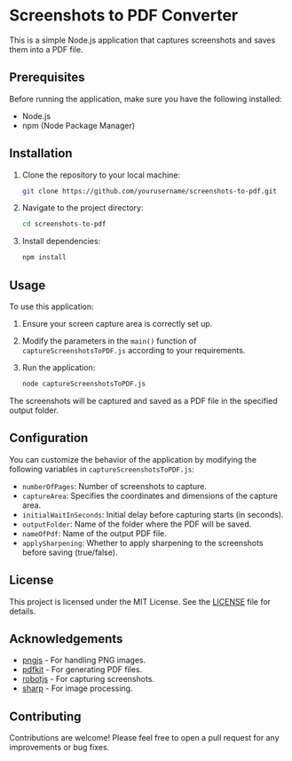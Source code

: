 # Screenshots to PDF Converter

This is a simple Node.js application that captures screenshots and saves them into a PDF file.

## Prerequisites

Before running the application, make sure you have the following installed:

- Node.js
- npm (Node Package Manager)

## Installation

1. Clone the repository to your local machine:

    ```bash
    git clone https://github.com/yourusername/screenshots-to-pdf.git
    ```

2. Navigate to the project directory:

    ```bash
    cd screenshots-to-pdf
    ```

3. Install dependencies:

    ```bash
    npm install
    ```

## Usage

To use this application:

1. Ensure your screen capture area is correctly set up.
2. Modify the parameters in the `main()` function of `captureScreenshotsToPDF.js` according to your requirements.
3. Run the application:

    ```bash
    node captureScreenshotsToPDF.js
    ```

The screenshots will be captured and saved as a PDF file in the specified output folder.

## Configuration

You can customize the behavior of the application by modifying the following variables in `captureScreenshotsToPDF.js`:

- `numberOfPages`: Number of screenshots to capture.
- `captureArea`: Specifies the coordinates and dimensions of the capture area.
- `initialWaitInSeconds`: Initial delay before capturing starts (in seconds).
- `outputFolder`: Name of the folder where the PDF will be saved.
- `nameOfPdf`: Name of the output PDF file.
- `applySharpening`: Whether to apply sharpening to the screenshots before saving (true/false).

## License

This project is licensed under the MIT License. See the [LICENSE](LICENSE) file for details.

## Acknowledgements

- [pngjs](https://www.npmjs.com/package/pngjs) - For handling PNG images.
- [pdfkit](https://www.npmjs.com/package/pdfkit) - For generating PDF files.
- [robotjs](https://www.npmjs.com/package/robotjs) - For capturing screenshots.
- [sharp](https://www.npmjs.com/package/sharp) - For image processing.

## Contributing

Contributions are welcome! Please feel free to open a pull request for any improvements or bug fixes.

